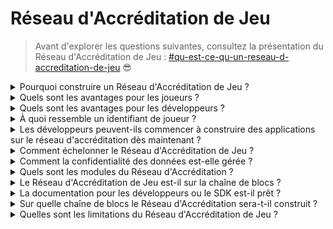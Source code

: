 # Réseau d'Accréditation de Jeu

> Avant d'explorer les questions suivantes, consultez la présentation du Réseau d'Accréditation de Jeu : [#qu-est-ce-qu-un-reseau-d-accreditation-de-jeu](gaming-credential-network.md#what-is-a-gaming-credential-network "mention") :sunglasses:

<details>

<summary>Pourquoi construire un Réseau d'Accréditation de Jeu ?</summary>

Dans la société actuelle, où le temps libre devient de plus en plus abondant, les joueurs passent d'innombrables heures immergés dans des mondes de jeu. Pourtant, les données générées par ces expériences sont souvent sous-évaluées et fragmentées à travers plusieurs jeux. XBorg reconnaît la valeur du temps des joueurs et cherche à rendre leurs données significatives et précieuses. Pensez-y comme à un système de [**Identifiant Décentralisé (DID)**](https://www.w3.org/TR/did-core/) pour les jeux.\
\
De plus, le Réseau d'Accréditation de Jeu permet la création de meilleures applications de jeu et l'interopérabilité liée à l'identité des joueurs.

</details>

<details>

<summary>Quels sont les avantages pour les joueurs ?</summary>

* Les joueurs possèdent et centralisent leurs données de jeu en un seul endroit
* Les joueurs ont accès aux applications et utilitaires de jeu au sein de l'écosystème
* Les joueurs peuvent monétiser leurs données

</details>

<details>

<summary>Quels sont les avantages pour les développeurs ?</summary>

* Les développeurs peuvent développer des expériences personnalisées pour les joueurs
* Les entreprises peuvent acquérir des utilisateurs en ciblant les joueurs moyennant des frais
* Le Réseau d'Accréditation de Jeu offre un accès instantané aux jeux et aux développeurs, élargissant leur portée
* Les développeurs peuvent accéder à des données plus granulaires, améliorant la précision du matchmaking et d'autres fonctionnalités d'application
* La plateforme permet de nouveaux cas d'utilisation pour les applications, y compris le prêt basé sur la réputation

</details>

<details>

<summary>À quoi ressemble un identifiant de joueur ?</summary>

L'identifiant du joueur est un jeton Lié à l'Âme représentant une agrégation de tous les jetons Liés à l'Âme obtenus par l'utilisateur. L'identifiant du joueur intègre également des jetons Liés à l'Âme en dehors de l'écosystème XBorg, comme le protocole Lens.

</details>

<details>

<summary>Les développeurs peuvent-ils commencer à construire des applications sur le réseau d'accréditation dès maintenant ?</summary>

Actuellement, le Réseau d'Accréditation de Jeu est centralisé. Lors de la décentralisation du réseau, les développeurs pourront construire dessus.

</details>

<details>

<summary>Comment échelonner le Réseau d'Accréditation de Jeu ?</summary>

L'application de jeu et d'engagement communautaire est l'application principale qui nous permet d'échelonner le Réseau d'Accréditation de Jeu.

</details>

<details>

<summary>Comment la confidentialité des données est-elle gérée ?</summary>

Les itérations futures du protocole permettront aux joueurs de divulguer sélectivement des points de données pertinents en activant la fonctionnalité d'opt-in/opt-out. De plus, les technologies de preuve à divulgation nulle de connaissance seront intégrées dans les mises à jour ultérieures, soulignant l'engagement inébranlable de la plateforme envers la confidentialité et la sécurité des données.

</details>

<details>

<summary>Quels sont les modules du Réseau d'Accréditation ?</summary>

* Communauté
* Joueur
* Jeu

#### ![](../.gitbook/assets/modules.png)

</details>

<details>

<summary>Le Réseau d'Accréditation de Jeu est-il sur la chaîne de blocs ?</summary>

À l'heure actuelle, le Réseau d'Accréditation de Jeu est stocké de manière sécurisée hors chaîne. Cependant, à mesure que l'écosystème gagne en traction et que la base d'utilisateurs dépasse le seuil des 100 000, le réseau effectuera une transition transparente sur la blockchain, soulignant l'engagement ferme de XBorg envers l'accessibilité et la transparence.

</details>

<details>

<summary>La documentation pour les développeurs ou le SDK est-il prêt ?</summary>

Il est actuellement en cours de développement mais ne sera probablement pas publié avant la fin de l'été 2024.

</details>

<details>

<summary>Sur quelle chaîne de blocs le Réseau d'Accréditation sera-t-il construit ?</summary>

Initialement, sur Polygon et d'autres L2. À mesure que le Réseau prend de l'ampleur, il deviendra son propre L2/L3, connu sous le nom de chaîne Borg.

</details>

<details>

<summary>Quelles sont les limitations du Réseau d'Accréditation de Jeu ?</summary>

* **Résistance aux attaques Sybil :** Une contrainte inhérente à l'infrastructure du réseau réside dans la susceptibilité de ses utilisateurs à adopter de fausses personnalités ou à utiliser des technologies avancées telles que l'intelligence artificielle pour manipuler leurs identités numériques. Pour atténuer les effets néfastes des attaques Sybil, une stratégie efficace implique l'intégration d'un mécanisme de Preuve d'Identité dans le protocole sous-jacent du réseau.

<!---->

* **Échelle :** La véritable proposition de valeur du réseau d'accréditation dépend de l'atteinte d'un niveau d'échelle réseau requis, une priorité qui revêt actuellement une importance stratégique significative pour XBorg. Cependant, une fois cet objectif réalisé, les utilités potentielles qui peuvent être dérivées du réseau sont véritablement illimitées.

</details>